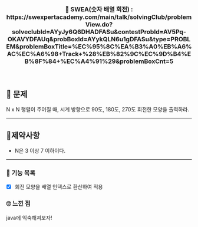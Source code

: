 <h3 align="center"> 
    📢 SWEA(숫자 배열 회전) : https://swexpertacademy.com/main/talk/solvingClub/problemView.do?solveclubId=AYyJy6Q6DHADFASu&contestProbId=AV5Pq-OKAVYDFAUq&probBoxId=AYykQLN6u1gDFASu&type=PROBLEM&problemBoxTitle=%EC%95%8C%EA%B3%A0%EB%A6%AC%EC%A6%98+Track+%28%EB%82%9C%EC%9D%B4%EB%8F%84+%EC%A4%91%29&problemBoxCnt=5
    </h3>

<br>

## 🚀 문제

N x N 행렬이 주어질 때,
시계 방향으로 90도, 180도, 270도 회전한 모양을 출력하라.

---

## 🚦제약사항

- N은 3 이상 7 이하이다.

---

### 📜 기능 목록

- [x] 회전 모양을 배열 인덱스로 환산하여 적용

### 🙄 느낀 점

java에 익숙해져보자!
